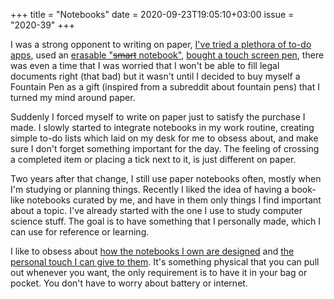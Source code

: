 +++
title       = "Notebooks"
date        = 2020-09-23T19:05:10+03:00
issue       = "2020-39"
+++

I was a strong opponent to writing on paper, [I've tried a plethora of to-do apps](/things/habitica/), used an [erasable "~~smart~~ notebook"](https://www.youtube.com/watch?v=0SiR_7u9Rps), [bought a touch screen pen](https://www.pcmag.com/reviews/fiftythree-pencil), there was even a time that I was worried that I won't be able to fill legal documents right (that bad) but it wasn't until I decided to buy myself a Fountain Pen as a gift (inspired from a subreddit about fountain pens) that I turned my mind around paper.

Suddenly I forced myself to write on paper just to satisfy the  purchase I made. I slowly started to integrate notebooks in my work routine, creating simple to-do lists which laid on my desk for me to obsess about, and make sure I don't forget something important for the day. The feeling of crossing a completed item or placing a tick next to it, is just different on paper.

Two years after that change, I still use paper notebooks often, mostly when I'm studying or planning things. Recently I liked the idea of having a book-like notebooks curated by me, and have in them only things I find important about a topic. I've already started with the one I use to study computer science stuff. The goal is to have something that I personally made, which I can use for reference or learning.

I like to obsess about [how the notebooks I own are designed](https://www.youtube.com/watch?v=P6xxImXO__I) and [the personal touch I can give to them](https://old.reddit.com/r/PenmanshipPorn/search/?q=notebook&sort=top&restrict_sr=on). It's something physical that you can pull out whenever you want, the only requirement is to have it in your bag or pocket. You don't have to worry about battery or internet.